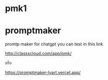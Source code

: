 # pmk1
# promptmaker
promtp maker for chatgpt
you can test in this link 

http://classxcloud.com/app/pmk/

หรือ 

https://promptmaker-lyart.vercel.app/

